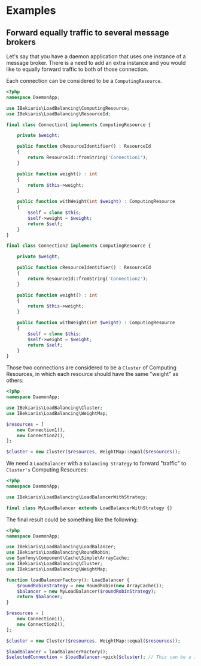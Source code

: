 # Examples


## Forward equally traffic to several message brokers

Let's say that you have a daemon application that uses one instance of a message broker. 
There is a need to add an extra instance and you would like to equally forward traffic 
to both of those connection. 

Each connection can be considered to be a `ComputingResource`.

```php
<?php
namespace DaemonApp;

use IBekiaris\LoadBalancing\ComputingResource;
use IBekiaris\LoadBalancing\ResourceId;

final class Connection1 implements ComputingResource {

    private $weight;

    public function cResourceIdentifier() : ResourceId
    {
        return ResourceId::fromString('Connection1');
    }

    public function weight() : int
    {
        return $this->weight;
    }

    public function withWeight(int $weight) : ComputingResource
    {
        $self = clone $this;
        $self->weight = $weight;
        return $self;
    }
}

final class Connection2 implements ComputingResource {

    private $weight;

    public function cResourceIdentifier() : ResourceId
    {
        return ResourceId::fromString('Connection2');
    }

    public function weight() : int
    {
        return $this->weight;
    }

    public function withWeight(int $weight) : ComputingResource
    {
        $self = clone $this;
        $self->weight = $weight;
        return $self;
    }
}
```

Those two connections are considered to be a `Cluster` of Computing Resources, in which each resource 
should have the same "weight" as others:

```php
<?php
namespace DaemonApp;

use IBekiaris\LoadBalancing\Cluster;
use IBekiaris\LoadBalancing\WeightMap;

$resources = [
    new Connection1(),
    new Connection2(),
];

$cluster = new Cluster($resources, WeightMap::equal($resources));
```

We need a `LoadBalancer` with a `Balancing Strategy` to forward "traffic" to `Cluster's` Computing Resources:

```php
<?php
namespace DaemonApp;

use IBekiaris\LoadBalancing\LoadBalancerWithStrategy;

final class MyLoadBalancer extends LoadBalancerWithStrategy {}
```

The final result could be something like the following:

```php
<?php
namespace DaemonApp;

use IBekiaris\LoadBalancing\LoadBalancer;
use IBekiaris\LoadBalancing\RoundRobin;
use Symfony\Component\Cache\Simple\ArrayCache;
use IBekiaris\LoadBalancing\Cluster;
use IBekiaris\LoadBalancing\WeightMap;

function loadBalancerFactory(): LoadBalancer {
    $roundRobinStrategy = new RoundRobin(new ArrayCache());
    $balancer = new MyLoadBalancer($roundRobinStrategy);
    return $balancer;
}

$resources = [
    new Connection1(),
    new Connection2(),
];

$cluster = new Cluster($resources, WeightMap::equal($resources));

$loadBalancer = loadBalancerFactory();
$selectedConnection = $loadBalancer->pick($cluster); // This can be a infinite loop in your daemon application

```